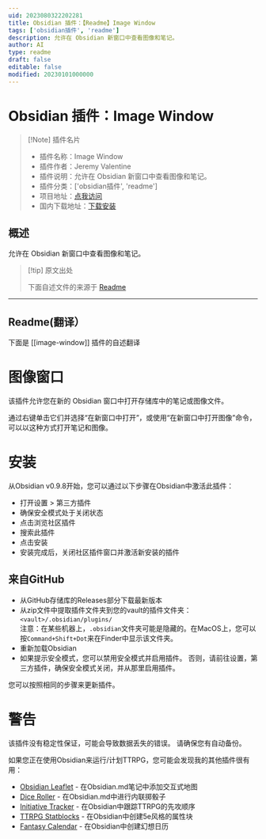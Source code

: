 ```yaml
---
uid: 2023080322202281
title: Obsidian 插件：【Readme】Image Window
tags: ['obsidian插件', 'readme']
description: 允许在 Obsidian 新窗口中查看图像和笔记。
author: AI
type: readme
draft: false
editable: false
modified: 20230101000000
---
```


# Obsidian 插件：Image Window

> [!Note] 插件名片
> - 插件名称：Image Window
> - 插件作者：Jeremy Valentine
> - 插件说明：允许在 Obsidian 新窗口中查看图像和笔记。
> - 插件分类：['obsidian插件', 'readme']
> - 项目地址：[点我访问](https://github.com/valentine195/obsidian-image-window)
> - 国内下载地址：[下载安装](https://pkmer.cn/products/plugin/pluginMarket/?image-window)

## 概述

允许在 Obsidian 新窗口中查看图像和笔记。



> [!tip] 原文出处
> 
>下面自述文件的来源于 [Readme](https://ghproxy.net/https://raw.githubusercontent.com/javalent/second-window/main/README.md)
> 

---

## Readme(翻译）

下面是 [[image-window]] 插件的自述翻译


# 图像窗口

该插件允许您在新的 Obsidian 窗口中打开存储库中的笔记或图像文件。

通过右键单击它们并选择“在新窗口中打开”，或使用“在新窗口中打开图像”命令，可以以这种方式打开笔记和图像。

# 安装

从Obsidian v0.9.8开始，您可以通过以下步骤在Obsidian中激活此插件：

- 打开设置 > 第三方插件
- 确保安全模式处于关闭状态
- 点击浏览社区插件
- 搜索此插件
- 点击安装
- 安装完成后，关闭社区插件窗口并激活新安装的插件

## 来自GitHub

- 从GitHub存储库的Releases部分下载最新版本
- 从zip文件中提取插件文件夹到您的vault的插件文件夹：`<vault>/.obsidian/plugins/`  
  注意：在某些机器上，`.obsidian`文件夹可能是隐藏的。在MacOS上，您可以按`Command+Shift+Dot`来在Finder中显示该文件夹。
- 重新加载Obsidian
- 如果提示安全模式，您可以禁用安全模式并启用插件。
  否则，请前往设置，第三方插件，确保安全模式关闭，并从那里启用插件。

您可以按照相同的步骤来更新插件。

# 警告

该插件没有稳定性保证，可能会导致数据丢失的错误。
请确保您有自动备份。

如果您正在使用Obsidian来运行/计划TTRPG，您可能会发现我的其他插件很有用：

- [Obsidian Leaflet](https://github.com/valentine195/obsidian-leaflet-plugin) - 在Obsidian.md笔记中添加交互式地图
- [Dice Roller](https://github.com/valentine195/obsidian-dice-roller) - 在Obsidian.md中进行内联掷骰子
- [Initiative Tracker](https://github.com/valentine195/obsidian-initiative-tracker) - 在Obsidian中跟踪TTRPG的先攻顺序
- [TTRPG Statblocks](https://github.com/valentine195/obsidian-5e-statblocks) - 在Obsidian中创建5e风格的属性块
- [Fantasy Calendar](https://github.com/valentine195/obsidian-fantasy-calendar) - 在Obsidian中创建幻想日历





